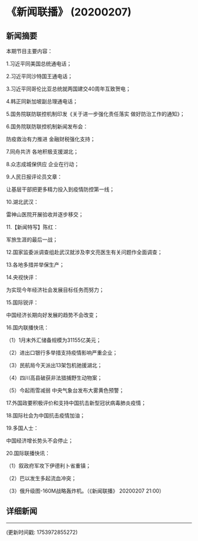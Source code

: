 # 《新闻联播》 (20200207)

## 新闻摘要

本期节目主要内容：

1.习近平同美国总统通电话；

2.习近平同沙特国王通电话；

3.习近平同哥伦比亚总统就两国建交40周年互致贺电；

4.韩正同新加坡副总理通电话；

5.国务院联防联控机制印发《关于进一步强化责任落实 做好防治工作的通知》；

6.国务院联防联控机制新闻发布会：

防疫救治有力推进 金融财税强化支持；

7.同舟共济 各地积极支援湖北；

8.众志成城保供应 企业在行动；

9.人民日报评论员文章：

让基层干部把更多精力投入到疫情防控第一线；

10.湖北武汉：

雷神山医院开展验收并逐步移交；

11.【新闻特写】陈红：

军旅生涯的最后一战；

12.国家监委派调查组赴武汉就涉及李文亮医生有关问题作全面调查；

13.各地多措并举保生产；

14.央视快评：

为实现今年经济社会发展目标任务而努力；

15.国际锐评：

中国经济长期向好发展的趋势不会改变；

16.国内联播快讯：

（1）1月末外汇储备规模为31155亿美元；

（2）进出口银行多举措支持疫情影响严重企业；

（3）民航局今天派出13架包机驰援湖北；

（4）四川高县破获非法猎捕野生动物案；

（5）今起雨雪减弱 中央气象台发布大雾黄色预警；

17.外国政要积极评价和支持中国抗击新型冠状病毒肺炎疫情；

18.国际社会为中国抗击疫情加油；

19.多国人士：

中国经济增长势头不会停止；

20.国际联播快讯：

（1）叙政府军攻下伊德利卜省重镇；

（2）巴以发生多起流血冲突；

（3）俄升级图-160M战略轰炸机。（《新闻联播》 20200207 21:00）

## 详细新闻

---

(更新时间戳: 1753972855272)

